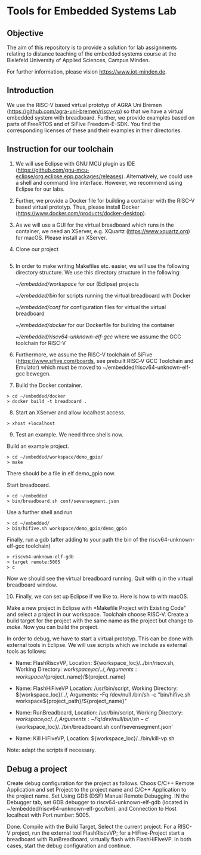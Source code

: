 # Tools for Embedded Systems Lab

## Objective
The aim of this repository is to provide a solution for lab assignments relating to distance teaching of the embedded systems course at the Bielefeld University of Applied Sciences, Campus Minden.

For further information, please vision https://www.iot-minden.de. 

## Introduction 

We use the RISC-V based virtual prototyp of AGRA Uni Bremen (https://github.com/agra-uni-bremen/riscv-vp) so that we have a virtual embedded system with breadboard. Further, we provide examples based on parts of FreeRTOS and of SiFive Freedom-E-SDK. You find the corresponding licenses of these and their examples in their directories. 

## Instruction for our toolchain

1. We will use Eclipse with GNU MCU plugin as IDE (https://github.com/gnu-mcu-eclipse/org.eclipse.epp.packages/releases). Alternatively, we could use a shell and command line interface. However, we recommend using Eclipse for our labs. 

2. Further, we provide a Docker file for building a container with the RISC-V based virtual prototyp. Thus, please install Docker (https://www.docker.com/products/docker-desktop).

3. As we will use a GUI for the virtual breadboard which runs in the container, we need an XServer, e.g. XQuartz (https://www.xquartz.org) for macOS. Please install an XServer. 

4. Clone our project
```> git clone https://github.com/U2654/embedded.git"
```

5. In order to make writing Makefiles etc. easier, we will use the following directory structure. We use this directory structure in the following:

   *~/embedded/workspace* for our (Eclipse) projects

   *~/embedded/bin* for scripts running the virtual breadboard with Docker

   *~/embedded/conf* for configuration files for virtual the virtual breadboard

   *~/embedded/docker* for our Dockerfile for building the container

   *~/embedded/riscv64-unknown-elf-gcc* where we assume the GCC toolchain for RISC-V

6. Furthermore, we assume the RISC-V toolchain of SiFive (https://www.sifive.com/boards, see prebuilt RISC‑V GCC Toolchain and Emulator) which must be moved to ~/embedded/riscv64-unknown-elf-gcc bewegen.

7. Build the Docker container.

```
> cd ~/embedded/docker
> docker build -t breadboard .
```
8. Start an XServer and allow localhost access.
```
> xhost +localhost
```

9. Test an example. We need three shells now.

Build an example project.
```
> cd ~/embedded/workspace/demo_gpio/
> make
```
There should be a file in elf demo_gpio now.

Start breadboard.
```
> cd ~/embedded
> bin/breadboard.sh conf/sevensegment.json
```

Use a further shell and run 
```
> cd ~/embedded/
> bin/hifive.sh workspace/demo_gpio/demo_gpio
```

Finally, run a gdb (after adding to your path the bin of the riscv64-unknown-elf-gcc toolchain)
```
> riscv64-unknown-elf-gdb
> target remote:5005
> c
```
Now we should see the virtual breadboard running. Quit with q in the virtual breadboard window.

10. Finally, we can set up Eclipse if we like to. Here is how to with macOS. 

Make a new project in Eclipse with *Makefile Project with Existing Code" and select a project in our workspace. Toolchain choose RISC-V. Create a build target for the project with the same name as the project but change to *make*. Now you can build the project. 

In order to debug, we have to start a virtual prototyp. This can be done with external tools in Eclipse. We will use  scripts which we include as external tools as follows:

* Name: FlashRiscvVP, Location: ${workspace_loc}/../bin/riscv.sh, Working Directory: ${workspace_loc}/../, Arguments: workspace/${project_name}/${project_name}

* Name: FlashHiFiveVP Location: /usr/bin/script, Working Directory: ${workspace_loc}/../, Arguments: -Fq /dev/null /bin/sh -c "bin/hifive.sh workspace${project_path}/${project_name}"

* Name: RunBreadboard, Location: /usr/bin/script, Working Directory: ${workspace_loc}/../,  Arguments:  -Fq /dev/null /bin/sh -c '${workspace_loc}/../bin/breadboard.sh conf/sevensegment.json'

* Name: Kill HiFiveVP, Location: ${workspace_loc}/../bin/kill-vp.sh

Note: adapt the scripts if necessary.

## Debug a project

Create debug configuration for the project as follows. Choos C/C++ Remote Application and set Project to the project name and C/C++ Application to the project name. Set Using GDB (DSF) Manual Remote Debugging. IN the Debugger tab, set GDB debugger to riscv64-unknown-elf-gdb (located in ~/embedded/riscv64-unknown-elf-gcc/bin). and Connection to Host localhost with Port number: 5005.

Done. Compile with the Build Target, Select the current project. For a RISC-V project, run the external tool FlashRiscvVP; for a HiFive-Project start a breadboard with RunBreadboard, virtually flash with FlashHiFiveVP. In both cases, start the debug configuration and continue.


